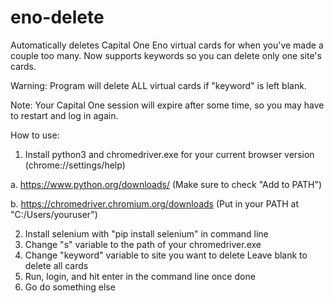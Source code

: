 # eno-delete
 Automatically deletes Capital One Eno virtual cards for when you've made a couple too many. 
 Now supports keywords so you can delete only one site's cards.

 Warning: Program will delete ALL virtual cards if "keyword" is left blank.

 Note: Your Capital One session will expire after some time, so you may have to restart and log in again.


 How to use:
 1. Install python3 and chromedriver.exe for your current browser version (chrome://settings/help)

 a. https://www.python.org/downloads/ (Make sure to check "Add to PATH")

 b. https://chromedriver.chromium.org/downloads (Put in your PATH at "C:/Users/youruser")

 2. Install selenium with "pip install selenium" in command line
 3. Change "s" variable to the path of your chromedriver.exe
 4. Change "keyword" variable to site you want to delete
    Leave blank to delete all cards
 5. Run, login, and hit enter in the command line once done
 6. Go do something else